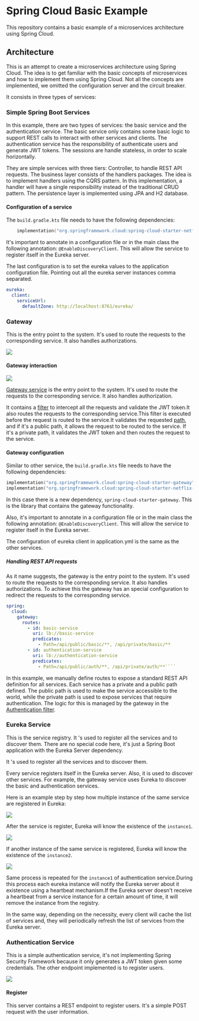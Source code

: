 # Spring Cloud Basic Example

This repository contains a basic example of a microservices architecture using Spring Cloud.

## Architecture

This is an attempt to create a microservices architecture using Spring Cloud. The idea is to get familiar with the basic concepts of microservices and how to implement them using Spring Cloud. Not all the concepts are implemented, we omitted the configuration server and the circuit breaker.

It consists in three types of services:

### Simple Spring Boot Services

In this example, there are two types of services: the basic service and the authentication service. The basic service only contains some basic logic to support REST calls to interact with other services and clients. The authentication service has the responsibility of authenticate users and generate JWT tokens. The sessions are handle stateless, in order to scale horizontally.

They are simple services with three tiers: Controller, to handle REST API requests. The business layer consists of the handlers packages. The idea is to implement handlers using the CQRS pattern. In this implementation, a handler will have a single responsibility instead of the traditional CRUD pattern. The persistence layer is implemented using JPA and H2 database.

#### Configuration of a service

The `build.gradle.kts` file needs to have the following dependencies:

```kotlin
    implementation("org.springframework.cloud:spring-cloud-starter-netflix-eureka-client")
```

It's important to annotate in a configuration file or in the main class the following annotation: `@EnableDiscoveryClient`. This will allow the service to register itself in the Eureka server.

The last configuration is to set the eureka values to the application configuration file. Pointing out all the eureka server instances comma separated.

```yml
eureka:
  client:
    serviceUrl:
      defaultZone: http://localhost:8761/eureka/
```

### Gateway

This is the entry point to the system. It's used to route the requests to the corresponding service. It also handles authorizations.

![ ](https://www.plantuml.com/plantuml/png/RP31YiCW48RlynH3xWRYSLb2RliS4nrsPLC3SQoKqdUlJJGqRK_ZVFxVE3W4eKNYQG8_MyRcXuGJNHgaWB_RURlXkF0_bHH5-MClpf2usQl0ozaP_aBdypXlk5lzWhiYZHISUS_Y8QmHB0dbBACTk-T60vXfZXPJIdY56-IgL5-tB1LLNtUjx-Dtsxv2VO2xc-LgVO9wdvdXOxtArrR3mDxclxm3)

#### Gateway interaction

![](httpS://www.plantuml.com/plantuml/png/XP7DJeGm4CVlynJ_x6Nrq3M0UY26xCsxRp1RPaqZjh4j46DyT_ccqOCd9iFl_y5m3f5zRDyRiguM79uvIi-V1t30wppFRwJryiOBTU5Wj0hYEwEbXB63YzM2RD8j-np_q7bA5o3IZMjhz7sFB_gcuQbKjPGeaPtm8bfC9_3oqKg8E4xETrw2QxKSQM6XghajIkIZQgQlpeCnIVOEtB5f-D88BP8j4IMAKHozaI6JxSx-ChbPX-nshw2gxGubxlSMqI5fxRNGYa6bsGz9je6zkl4Um9DIs4xoc383idx3wRHw_jaKH6UnzV33Vm00)

[Gateway service](https://spring.io/projects/spring-cloud-gateway) is the entry point to the system. It's used to route the requests to the corresponding service. It also handles authorization.

It contains a [filter](gateway/src/main/java/dev/leocamacho/gateway/config/AuthenticationFilter.java) to intercept all the requests and validate the JWT token.It also routes the requests to the corresponding service.This filter is executed before the request is routed to the service.It validates the requested [path](gateway/src/main/java/dev/leocamacho/gateway/config/RouterValidator.java), and if it's a public path, it allows the request to be routed to the service. If it's a private path, it validates the JWT token and then routes the request to the service.

#### Gateway configuration

Similar to other service, the `build.gradle.kts` file needs to have the following dependencies:

```kotlin
implementation("org.springframework.cloud:spring-cloud-starter-gateway")
implementation("org.springframework.cloud:spring-cloud-starter-netflix-eureka-client")
```

In this case there is a new dependency, `spring-cloud-starter-gateway`. This is the library that contains the gateway functionality.

Also, it's important to annotate in a configuration file or in the main class the following annotation: `@EnableDiscoveryClient`. This will allow the service to register itself in the Eureka server.

The configuration of eureka client in application.yml is the same as the other services.

##### Handling REST API requests

As it name suggests, the gateway is the entry point to the system. It's used to route the requests to the corresponding service. It also handles authorizations. To achieve this the gateway has an special configuration to redirect the requests to the corresponding service.

````yml
spring:
  cloud:
    gateway:
      routes:
        - id: basic-service
          uri: lb://basic-service
          predicates:
            - Path=/api/public/basic/**, /api/private/basic/**
        - id: authentication-service
          uri: lb://authentication-service
          predicates:
            - Path=/api/public/auth/**, /api/private/auth/**````
````

In this example, we manually define routes to expose a standard REST API definition for all services. Each service has a private and a public path defined. The public path is used to make the service accessible to the world, while the private path is used to expose services that require authentication. The logic for this is managed by the gateway in the
 [Authentication filter](/gateway/src/main/java/dev/leocamacho/gateway/config/AuthenticationFilter.java).

### Eureka Service

This is the service registry. It 's used to register all the services and to discover them. There are no special code here, it's just a Spring Boot application with the Eureka Server dependency.

It 's used to register all the services and to discover them.

Every service registers itself in the Eureka server. Also, it is used to discover other services. For example, the gateway service uses Eureka to discover the basic and authentication services.

Here is an example step by step how multiple instance of the same service are registered in Eureka:

![ ](
https://www.plantuml.com/plantuml/png/HS-nxe8m40RmlK_n1OR_nF2d2WbnO11M4ts22XUzg4VIAmu-lKr1tPhs-_M-QpKu7-R7tSWq4cZsT7F8hQtjjbxkihDJ7Web_-I1q80b8ed7_mnEaPwHTzsch2hpXmMvEKoUNoxm91_xeoWJZQ7hDuMyx_UbxOrPM-oAOlcymK5mMkUdmWfM7Ed26iWZsYuHOrgICMxp1W00)

After the service is register, Eureka will know the existence of the `instance1`.

![ ](
http://www.plantuml.com/plantuml/png/ZS-nhe8m50RWlK_n1uOxCTpsNaY80uEmckWJL3ZHHYX9J-lWqzi0ui2WMzFpVoV_gTXhvyFG2pjs10gERXgfKeNwB-Q_vApPj1cJkvkMKCBOY6ny_YRGZ6cCjAx_P9v_8l9Dv6f-C2iT_EZCGtipsXVUs1YwhYcaJRENgX5YQRxBidbxYOF5QIam7SamZ2DT37joYBQUo4RAxwceo7PXw9y0)

If another instance of the same service is registered, Eureka will know the existence of the `instance2`.

![ ](
https://www.plantuml.com/plantuml/png/dS-npe8m40VmlKznWPdXQpyX8GuCmcgYJr3XeXUX9BtMmQUtAQXH1erRqzxl_lzMxBHrVkY56Ji4z1RF6bAb2hKgfhlae9dQZD5Ug4KeWKn09Xp_4j0CyHdIklwNUVw9o2UHRqPxDrgwQaUZkTD5M1WwFQOWRPgDL8qGS-zrbasxIzWQsC_nyOiCnB338x532y7MaIoa_8M-rlf-WwZGT7xeRm00)

Same process is repeated for the `instance1` of authentication service.During this process each eureka instance will notify the Eureka server about it existence using a heartbeat mechanism.If the Eureka server doesn't receive a heartbeat from a service instance for a certain amount of time, it will remove the instance from the registry.

In the same way, depending on the necessity, every client will cache the list of services and, they will periodically refresh the list of services from the Eureka server.

### Authentication Service

This is a simple authentication service, it's not implementing Spring Security Framework because it only generates a JWT token given some credentials. The other endpoint implemented is to register users.

![ ](https://www.plantuml.com/plantuml/png/NP11IpCn48Rl-HKl-nq-FMnBMq-BI45PxnwyfybO1sDIaqaN5V-xqxKhk9332tdccU7T5h5PwcimCNb2Ss-51llUm1RiVpBENxPAolnXXLDi2-KZE-h0KGtH4LRZZ4BFlnJ-zVtTUjCRuqAg7iqm30q-pPU1fhQzcLPqM2tmG6-LYi0UU7ceky1k6TAUepb3ol_LTrYVfZndSb8W2NQsVppEqMIuRjkvORF0emti5IYmqIEJr1mrwYi3vGj9BwIc9x3yBpYUu4jZz7wrJGrrk5hWDZ15GTg9vJXlOhGOiwNejUnl)

#### Register

This server contains a REST endpoint to register users. It's a simple POST request with the user information.

